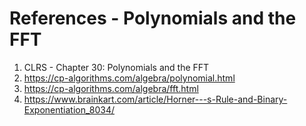 # References - Polynomials and the FFT 
1. CLRS - Chapter 30: Polynomials and the FFT
2. https://cp-algorithms.com/algebra/polynomial.html
3. https://cp-algorithms.com/algebra/fft.html
4. https://www.brainkart.com/article/Horner---s-Rule-and-Binary-Exponentiation_8034/
